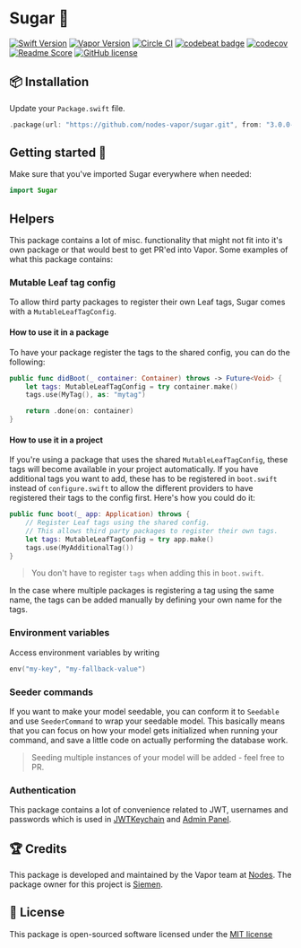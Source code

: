 # Sugar 🍬
[![Swift Version](https://img.shields.io/badge/Swift-4.1-brightgreen.svg)](http://swift.org)
[![Vapor Version](https://img.shields.io/badge/Vapor-3-30B6FC.svg)](http://vapor.codes)
[![Circle CI](https://circleci.com/gh/nodes-vapor/sugar/tree/master.svg?style=shield)](https://circleci.com/gh/nodes-vapor/sugar)
[![codebeat badge](https://codebeat.co/badges/54770476-a759-47f8-9372-1009267a56e0)](https://codebeat.co/projects/github-com-nodes-vapor-sugar-master)
[![codecov](https://codecov.io/gh/nodes-vapor/sugar/branch/master/graph/badge.svg)](https://codecov.io/gh/nodes-vapor/sugar)
[![Readme Score](http://readme-score-api.herokuapp.com/score.svg?url=https://github.com/nodes-vapor/sugar)](http://clayallsopp.github.io/readme-score?url=https://github.com/nodes-vapor/sugar)
[![GitHub license](https://img.shields.io/badge/license-MIT-blue.svg)](https://raw.githubusercontent.com/nodes-vapor/sugar/master/LICENSE)


## 📦 Installation

Update your `Package.swift` file.

```swift
.package(url: "https://github.com/nodes-vapor/sugar.git", from: "3.0.0-beta")
```


## Getting started 🚀

Make sure that you've imported Sugar everywhere when needed:

```swift
import Sugar
```


## Helpers

This package contains a lot of misc. functionality that might not fit into it's own package or that would best to get PR'ed into Vapor. Some examples of what this package contains:

### Mutable Leaf tag config

To allow third party packages to register their own Leaf tags, Sugar comes with a `MutableLeafTagConfig`.

#### How to use it in a package

To have your package register the tags to the shared config, you can do the following:

```swift
public func didBoot(_ container: Container) throws -> Future<Void> {
    let tags: MutableLeafTagConfig = try container.make()
    tags.use(MyTag(), as: "mytag")

    return .done(on: container)
}
```

#### How to use it in a project

If you're using a package that uses the shared `MutableLeafTagConfig`, these tags will become available in your project automatically. If you have additional tags you want to add, these has to be registered in `boot.swift` instead of `configure.swift` to allow the different providers to have registered their tags to the config first. Here's how you could do it:

```swift
public func boot(_ app: Application) throws {
    // Register Leaf tags using the shared config.
    // This allows third party packages to register their own tags.
    let tags: MutableLeafTagConfig = try app.make()
    tags.use(MyAdditionalTag())
}
```

> You don't have to register `tags` when adding this in `boot.swift`.

In the case where multiple packages is registering a tag using the same name, the tags can be added manually by defining your own name for the tags.

### Environment variables

Access environment variables by writing

```swift
env("my-key", "my-fallback-value")
```

### Seeder commands

If you want to make your model seedable, you can conform it to `Seedable` and use `SeederCommand` to wrap your seedable model. This basically means that you can focus on how your model gets initialized when running your command, and save a little code on actually performing the database work.

> Seeding multiple instances of your model will be added - feel free to PR.

### Authentication

This package contains a lot of convenience related to JWT, usernames and passwords which is used in [JWTKeychain](https://github.com/nodes-vapor/jwt-keychain) and [Admin Panel](https://github.com/nodes-vapor/admin-panel).


## 🏆 Credits

This package is developed and maintained by the Vapor team at [Nodes](https://www.nodesagency.com).
The package owner for this project is [Siemen](https://github.com/siemensikkema).


## 📄 License

This package is open-sourced software licensed under the [MIT license](http://opensource.org/licenses/MIT)
